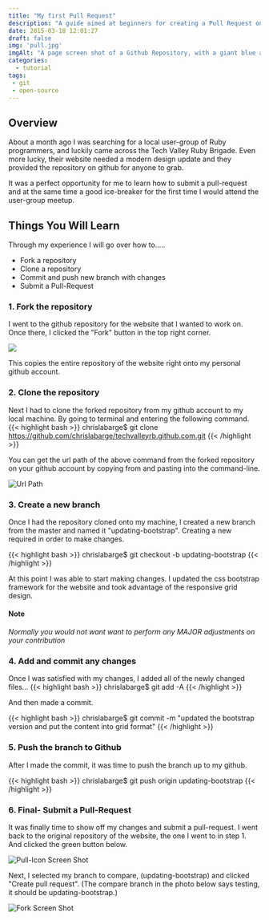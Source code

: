 ```yaml
---
title: "My first Pull Request"
description: "A guide aimed at beginners for creating a Pull Request on Github."
date: 2015-03-18 12:01:27
draft: false
img: 'pull.jpg'
imgAlt: "A page screen shot of a Github Repository, with a giant blue arrow pointing to the 'Create pull request' button."
categories:
  - tutorial
tags:
 - git
 - open-source
---
```


## Overview
About a month ago I was searching for a local user-group of Ruby programmers,
and luckily came across the Tech Valley Ruby Brigade. Even more lucky, their
website needed a modern design update and they provided the repository on github
for anyone to grab.

It was a perfect opportunity for me to learn how to submit a pull-request and at
the same time a good ice-breaker for the first time I would attend the user-group
meetup.

## Things You Will Learn
Through my experience I will go over how to.....

- Fork a repository
- Clone a repository
- Commit and push new branch with changes
- Submit a Pull-Request


### 1. Fork the repository
I went to the github repository for the website that I wanted to work on. Once
there, I clicked the "Fork" button in the top right corner.

<img src='/img/fork.jpg'/>

This copies the entire repository of the website right onto my personal github
account.

### 2. Clone the repository

Next I had to clone the forked repository from my github account to my local
machine. By going to terminal and entering the following command.
{{< highlight bash >}}
	chrislabarge$ git clone https://github.com/chrislabarge/techvalleyrb.github.com.git
{{< /highlight >}}

You can get the url path of the above command from the forked repository on your
github account by copying from and pasting into the command-line.

![Url Path ](/images/clone.jpg)

### 3. Create a new branch

Once I had the repository cloned onto my machine, I created a new branch
from the master and named it "updating-bootstrap". Creating a new required in
order to make changes.

{{< highlight bash >}}
	chrislabarge$ git checkout -b updating-bootstrap
{{< /highlight >}}

At this point I was able to start making changes. I updated the css bootstrap
framework for the website and took advantage of the responsive grid design.

#### Note
*Normally you would not want  want to perform any MAJOR adjustments on your contribution*

### 4. Add and commit any changes
Once I was satisfied with my changes, I added all of the newly changed files...
{{< highlight bash >}}
   chrislabarge$ git add -A
{{< /highlight >}}

And then made a commit.

{{< highlight bash >}}
	chrislabarge$ git commit -m "updated the bootstrap version and put the content into grid format"
{{< /highlight >}}

### 5. Push the branch to Github
After I made the commit, it was time to push the branch up to my github.

{{< highlight bash >}}
	chrislabarge$ git push origin updating-bootstrap
{{< /highlight >}}

### 6. Final- Submit a Pull-Request
It was finally time to show off my changes and submit a pull-request.  I went back
to the original repository of the website, the one I went to in step 1. And
clicked the green button below.

![Pull-Icon Screen Shot](/images/compare-pull.jpg)

Next, I selected my branch to compare, (updating-bootstrap) and clicked
"Create pull request".
(The compare branch in the photo below says testing, it should be updating-bootstrap.)

![Fork Screen Shot](/images/pull.jpg)
